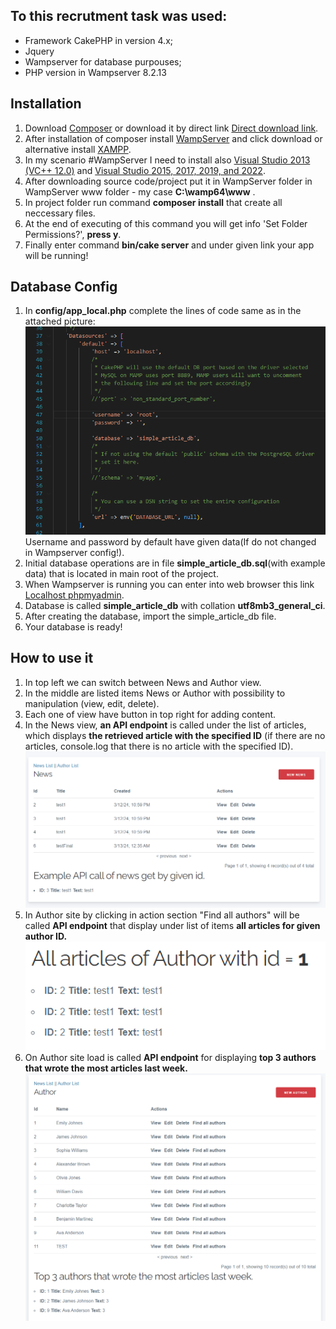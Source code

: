 
## To this recrutment task was used:
- Framework CakePHP in version 4.x;
- Jquery
- Wampserver for database purpouses;
- PHP version in Wampserver 8.2.13

## Installation

1. Download [Composer](https://getcomposer.org/doc/00-intro.md) or download it by direct link [Direct download link](https://getcomposer.org/Composer-Setup.exe).
2. After installation of composer install [WampServer](https://sourceforge.net/projects/wampserver/) and click download or alternative install [XAMPP](https://www.apachefriends.org/pl/index.html).
3. In my scenario #WampServer I need to install also [Visual Studio 2013 (VC++ 12.0)](https://learn.microsoft.com/en-us/cpp/windows/latest-supported-vc-redist?view=msvc-170#visual-studio-2013-vc-120) and [Visual Studio 2015, 2017, 2019, and 2022](https://learn.microsoft.com/en-us/cpp/windows/latest-supported-vc-redist?view=msvc-170#visual-studio-2015-2017-2019-and-2022).
4. After downloading source code/project put it in WampServer folder in WampServer www folder - my case <strong>C:\wamp64\www</strong> .
5. In project folder run command <strong>composer install</strong> that create all neccessary files.
6. At the end of executing of this command you will get info 'Set Folder Permissions?', <strong>press y</strong>.
7. Finally enter command <strong>bin/cake server</strong> and under given link your app will be running!

## Database Config

1. In <strong>config/app_local.php</strong> complete the lines of code same as in the attached picture: <br/>
![Database-config](readme_assets/db_config.PNG)<br/>
Username and password by default have given data(If do not changed in Wampserver config!).
2. Initial database operations are in file <strong>simple_article_db.sql</strong>(with example data) that is located in main root of the project.
3. When Wampserver is running you can enter into web browser this link [Localhost phpmyadmin](http://localhost/phpmyadmin/).
4. Database is called <strong>simple_article_db</strong> with collation <strong>utf8mb3_general_ci</strong>.
5. After creating the database, import the simple_article_db file.
6. Your database is ready!

## How to use it

1. In top left we can switch between News and Author view.
2. In the middle are listed items News or Author with possibility to manipulation (view, edit, delete).
3. Each one of view have button in top right for adding content.
4. In the News view, <strong>an API endpoint</strong> is called under the list of articles, which displays <strong>the retrieved article with the specified ID</strong> (if there are no articles, console.log that there is no article with the specified ID).<br/>
![News-info](readme_assets/news_site.PNG) <br/>
5. In Author site by clicking in action section "Find all authors" will be called <strong>API endpoint</strong> that display under list of items <strong>all articles for given author ID.</strong><br/>
![Find-authors-info](readme_assets/find_authors.PNG) <br/>
6. On Author site load is called <strong>API endpoint</strong> for displaying <strong>top 3 authors that wrote the most articles last week.</strong> <br/>
![Author-info](readme_assets/author_site.PNG)<br/>